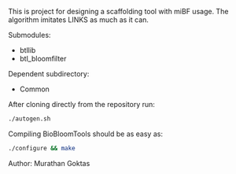 This is project for designing a scaffolding tool with miBF usage. The algorithm imitates LINKS as much as it can.

Submodules:
  * btllib
  * btl_bloomfilter

Dependent subdirectory:
  * Common

After cloning directly from the repository run:
```bash
./autogen.sh
```
Compiling BioBloomTools should be as easy as:
```bash
./configure && make
```
Author: Murathan Goktas
